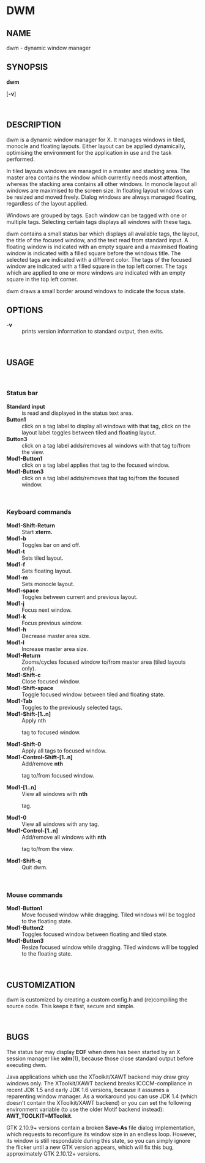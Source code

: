 <H1>DWM</H1>

<H2>NAME</H2>

dwm - dynamic window manager
<A NAME="lbAC">&nbsp;</A>
<H2>SYNOPSIS</H2>

<B>dwm</B>

[<B>-v</B>]

<A NAME="lbAD">&nbsp;</A>
<H2>DESCRIPTION</H2>

dwm is a dynamic window manager for X. It manages windows in tiled, monocle
and floating layouts. Either layout can be applied dynamically, optimising the
environment for the application in use and the task performed.
<P>

In tiled layouts windows are managed in a master and stacking area. The master
area contains the window which currently needs most attention, whereas the
stacking area contains all other windows. In monocle layout all windows are
maximised to the screen size. In floating layout windows can be resized and
moved freely. Dialog windows are always managed floating, regardless of the
layout applied.
<P>

Windows are grouped by tags. Each window can be tagged with one or multiple
tags. Selecting certain tags displays all windows with these tags.
<P>

dwm contains a small status bar which displays all available tags, the layout,
the title of the focused window, and the text read from standard input. A
floating window is indicated with an empty square and a maximised
floating window is indicated with a filled square before the windows
title.  The selected tags are indicated with a different color. The tags of
the focused window are indicated with a filled square in the top left
corner.  The tags which are applied to one or more windows are indicated
with an empty square in the top left corner.
<P>

dwm draws a small border around windows to indicate the focus state.
<A NAME="lbAE">&nbsp;</A>
<H2>OPTIONS</H2>

<DL COMPACT>
<DT><B>-v</B>

<DD>
prints version information to standard output, then exits.
</DL>
<A NAME="lbAF">&nbsp;</A>
<H2>USAGE</H2>

<A NAME="lbAG">&nbsp;</A>
<H3>Status bar</H3>

<DL COMPACT>
<DT><B>Standard input</B>

<DD>
is read and displayed in the status text area.
<DT><B>Button1</B>

<DD>
click on a tag label to display all windows with that tag, click on the layout
label toggles between tiled and floating layout.
<DT><B>Button3</B>

<DD>
click on a tag label adds/removes all windows with that tag to/from the view.
<DT><B>Mod1-Button1</B>

<DD>
click on a tag label applies that tag to the focused window.
<DT><B>Mod1-Button3</B>

<DD>
click on a tag label adds/removes that tag to/from the focused window.
</DL>
<A NAME="lbAH">&nbsp;</A>
<H3>Keyboard commands</H3>

<DL COMPACT>
<DT><B>Mod1-Shift-Return</B>

<DD>
Start
<B>xterm.</B>

<DT><B>Mod1-b</B>

<DD>
Toggles bar on and off.
<DT><B>Mod1-t</B>

<DD>
Sets tiled layout.
<DT><B>Mod1-f</B>

<DD>
Sets floating layout.
<DT><B>Mod1-m</B>

<DD>
Sets monocle layout.
<DT><B>Mod1-space</B>

<DD>
Toggles between current and previous layout.
<DT><B>Mod1-j</B>

<DD>
Focus next window.
<DT><B>Mod1-k</B>

<DD>
Focus previous window.
<DT><B>Mod1-h</B>

<DD>
Decrease master area size.
<DT><B>Mod1-l</B>

<DD>
Increase master area size.
<DT><B>Mod1-Return</B>

<DD>
Zooms/cycles focused window to/from master area (tiled layouts only).
<DT><B>Mod1-Shift-c</B>

<DD>
Close focused window.
<DT><B>Mod1-Shift-space</B>

<DD>
Toggle focused window between tiled and floating state.
<DT><B>Mod1-Tab</B>

<DD>
Toggles to the previously selected tags.
<DT><B>Mod1-Shift-[1..n]</B>

<DD>
Apply
nth

tag to focused window.
<DT><B>Mod1-Shift-0</B>

<DD>
Apply all tags to focused window.
<DT><B>Mod1-Control-Shift-[1..n]</B>

<DD>
Add/remove
<B>nth</B>

tag to/from focused window.
<DT><B>Mod1-[1..n]</B>

<DD>
View all windows with
<B>nth</B>

tag.
<DT><B>Mod1-0</B>

<DD>
View all windows with any tag.
<DT><B>Mod1-Control-[1..n]</B>

<DD>
Add/remove all windows with
<B>nth</B>

tag to/from the view.
<DT><B>Mod1-Shift-q</B>

<DD>
Quit dwm.
</DL>
<A NAME="lbAI">&nbsp;</A>
<H3>Mouse commands</H3>

<DL COMPACT>
<DT><B>Mod1-Button1</B>

<DD>
Move focused window while dragging. Tiled windows will be toggled to the floating state.
<DT><B>Mod1-Button2</B>

<DD>
Toggles focused window between floating and tiled state.
<DT><B>Mod1-Button3</B>

<DD>
Resize focused window while dragging. Tiled windows will be toggled to the floating state.
</DL>
<A NAME="lbAJ">&nbsp;</A>
<H2>CUSTOMIZATION</H2>

dwm is customized by creating a custom config.h and (re)compiling the source
code. This keeps it fast, secure and simple.

<A NAME="lbAL">&nbsp;</A>
<H2>BUGS</H2>

The status bar may display
<B>EOF</B>
when dwm has been started by an X session manager like
<B>xdm</B>(1),
because those close standard output before executing dwm.
<P>

Java applications which use the XToolkit/XAWT backend may draw grey windows
only. The XToolkit/XAWT backend breaks ICCCM-compliance in recent JDK 1.5 and early
JDK 1.6 versions, because it assumes a reparenting window manager. As a workaround
you can use JDK 1.4 (which doesn't contain the XToolkit/XAWT backend) or you
can set the following environment variable (to use the older Motif
backend instead):
<B>AWT_TOOLKIT=MToolkit</B>.

<P>

GTK 2.10.9+ versions contain a broken
<B>Save-As</B>
file dialog implementation,
which requests to reconfigure its window size in an endless loop. However, its
window is still respondable during this state, so you can simply ignore the flicker
until a new GTK version appears, which will fix this bug, approximately
GTK 2.10.12+ versions.
<P>
